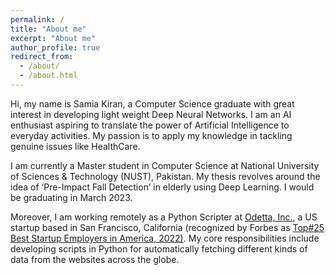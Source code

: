 ```yaml
---
permalink: /
title: "About me"
excerpt: "About me"
author_profile: true
redirect_from: 
  - /about/
  - /about.html
---
```


Hi, my name is Samia Kiran, a Computer Science graduate with great interest in developing light weight Deep Neural Networks. I am an AI enthusiast aspiring to translate the power of Artificial Intelligence to everyday activities. My passion is to apply my knowledge in tackling genuine issues like HealthCare.

I am currently a Master student in Computer Science at National University of Sciences & Technology (NUST), Pakistan. My thesis revolves around the idea of  ‘Pre-Impact Fall Detection’ in elderly using Deep Learning. I would be graduating in March 2023. 

Moreover, I am working remotely as a Python Scripter at [Odetta, Inc.](https://odetta.ai/), a US startup based in San Francisco, California (recognized by Forbes as [Top#25 Best Startup Employers in America, 2022)](https://www.forbes.com/companies/odetta/?sh=3663bca36750). My core responsibilities include developing scripts in Python for automatically fetching different kinds of data from the websites across the globe.
